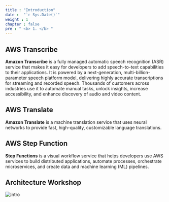 ```yaml
---
title : "Introduction"
date :  "`r Sys.Date()`" 
weight : 1 
chapter : false
pre : " <b> 1. </b> "
---
```


## AWS Transcribe
**Amazon Transcribe** is a fully managed automatic speech recognition (ASR) service that makes it easy for developers to add speech-to-text capabilities to their applications. It is powered by a next-generation, multi-billion-parameter speech platform model, delivering highly accurate transcriptions for streaming and recorded speech. Thousands of customers across industries use it to automate manual tasks, unlock insights, increase accessibility, and enhance discovery of audio and video content.

## AWS Translate
**Amazon Translate** is a machine translation service that uses neural networks to provide fast, high-quality, customizable language translations.

## AWS Step Function
**Step Functions** is a visual workflow service that helps developers use AWS services to build distributed applications, automate processes, orchestrate microservices, and create data and machine learning (ML) pipelines.

## Architecture Workshop
![intro](/images/1.Introduce/architec.png)